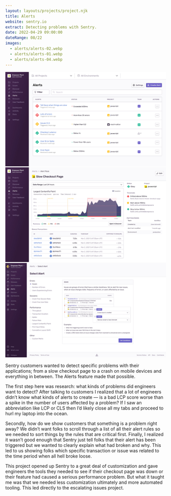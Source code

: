 ```yaml
---
layout: layouts/projects/project.njk
title: Alerts
website: sentry.io
extract: Detecting problems with Sentry.
date: 2022-04-29 09:00:00
dateRange: 08/22
images:
  - alerts/alerts-02.webp
  - alerts/alerts-01.webp
  - alerts/alerts-04.webp
---
```


<div class="carousel columns-7-13">
  <a href="/images/projects/alerts/alerts-01.webp">
    <img src="/images/projects/alerts/alerts-01.webp" alt=""/>
  </a>
  <a href="/images/projects/alerts/alerts-02.webp">
    <img src="/images/projects/alerts/alerts-02.webp" alt=""/> 
  </a>
  <a href="/images/projects/alerts/alerts-04.webp">
    <img src="/images/projects/alerts/alerts-04.webp" alt=""/> 
  </a>
</div>

<div class="columns-1-7">

<p class="intro">Sentry customers wanted to detect specific problems with their applications; from a slow checkout page to a crash on mobile devices and everything in between. The Alerts feature made that possible.</p>

The first step here was research: what kinds of problems did engineers want to detect? After talking to customers I realized that a lot of engineers didn’t know what kinds of alerts to create — is a bad LCP score worse than a spike in the number of users affected by a problem? If I saw an abbreviation like LCP or CLS then I’d likely close all my tabs and proceed to hurl my laptop into the ocean.

Secondly, how do we show customers that something is a problem right away? We didn’t want folks to scroll through a list of all their alert rules so we needed to sort things by the rules that are critical first. Finally, I realized it wasn’t good enough that Sentry just tell folks that their alert has been triggered but we wanted to clearly explain what had broken and why. This led to us showing folks which specific transaction or issue was related to the time period when all hell broke loose.

This project opened up Sentry to a great deal of customization and gave engineers the tools they needed to see if their checkout page was down or their feature had caused a serious performance problem. But what it taught me was that we needed less customization ultimately and more automated tooling. This led directly to the escalating issues project.

</div>
